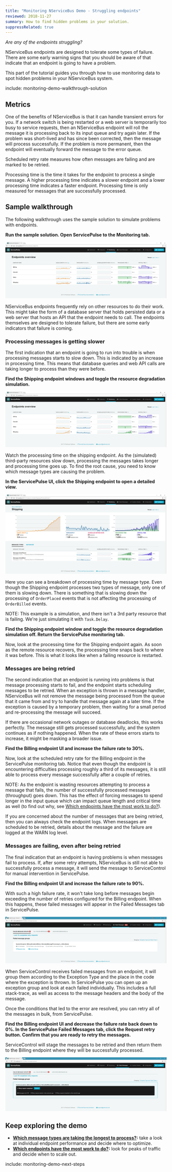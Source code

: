 ```yaml
---
title: "Monitoring NServiceBus Demo - Struggling endpoints"
reviewed: 2018-11-27
summary: How to find hidden problems in your solution.
suppressRelated: true
---
```


_Are any of the endpoints struggling?_

NServiceBus endpoints are designed to tolerate some types of failure. There are some early warning signs that you should be aware of that indicate that an endpoint is going to have a problem.

This part of the tutorial guides you through how to use monitoring data to spot hidden problems in your NServiceBus system.

include: monitoring-demo-walkthrough-solution


## Metrics

One of the benefits of NServiceBus is that it can handle transient errors for you. If a network switch is being restarted or a web server is temporarily too busy to service requests, then an NServiceBus endpoint will roll the message it is processing back to its input queue and try again later. If the problem was short-lived and has since been corrected, then the message will process successfully. If the problem is more permanent, then the endpoint will eventually forward the message to the error queue.

Scheduled retry rate measures how often messages are failing and are marked to be retried. 

Processing time is the time it takes for the endpoint to process a single message. A higher processing time indicates a slower endpoint and a lower processing time indicates a faster endpoint. Processing time is only measured for messages that are successfully processed.


## Sample walkthrough

The following walkthrough uses the sample solution to simulate problems with endpoints.

**Run the sample solution. Open ServicePulse to the Monitoring tab.**

![Service Pulse monitoring tab showing sample endpoints](servicepulse-monitoring-tab-sample-low-throughput.png)

NServiceBus endpoints frequently rely on other resources to do their work. This might take the form of a database server that holds persisted data or a web server that hosts an API that the endpoint needs to call. The endpoints themselves are designed to tolerate failure, but there are some early indicators that failure is coming.


### Processing messages is getting slower

The first indication that an endpoint is going to run into trouble is when processing messages starts to slow down. This is indicated by an increase in processing time. This means that database queries and web API calls are taking longer to process than they were before.

**Find the Shipping endpoint windows and toggle the resource degradation simulation.**

![ServicePulse Monitoring tab showing resource degradation on Shipping endpoint](servicepulse-monitoring-tab-resource-degradation.png)

Watch the processing time on the shipping endpoint. As the (simulated) third-party resources slow down, processing the messages takes longer and processing time goes up. To find the root cause, you need to know which message types are causing the problem.

**In the ServicePulse UI, click the Shipping endpoint to open a detailed view.**

![ServicePulse Details tab showing resource degradation on OrderPlaced events](servicepulse-monitoring-details-resource-degradation.png)

Here you can see a breakdown of processing time by message type. Even though the Shipping endpoint processes two types of message, only one of them is slowing down. There is something that is slowing down the processing of `OrderPlaced` events that is not affecting the processing of `OrderBilled` events.

NOTE: This example is a simulation, and there isn't a 3rd party resource that is failing.  We're just simulating it with `Task.Delay`. 

**Find the Shipping endpoint window and toggle the resource degradation simulation off. Return the ServicePulse monitoring tab.**

Now, look at the processing time for the Shipping endpoint again. As soon as the remote resource recovers, the processing time snaps back to where it was before. This is what it looks like when a failing resource is restarted. 


### Messages are being retried

The second indication that an endpoint is running into problems is that message processing starts to fail, and the endpoint starts scheduling messages to be retried. When an exception is thrown in a message handler, NServiceBus will not remove the message being processed from the queue that it came from and try to handle that message again at a later time. If the exception is caused by a temporary problem, then waiting for a small period and re-processing the message will succeed.

If there are occasional network outages or database deadlocks, this works perfectly. The message still gets processed successfully, and the system continues as if nothing happened. When the rate of these errors starts to increase, it might be masking a broader issue.

**Find the Billing endpoint UI and increase the failure rate to 30%.**

Now, look at the scheduled retry rate for the Billing endpoint in the ServicePulse monitoring tab. Notice that even though the endpoint is encountering difficulties processing roughly a third of its messages, it is still able to process every message successfully after a couple of retries. 

NOTE: As the endpoint is wasting resources attempting to process a message that fails, the number of successfully processed messages (throughput) goes down. This has the effect of forcing messages to spend longer in the input queue which can impact queue length and critical time as well (to find out why, see [Which endpoints have the most work to do?](./walkthrough-2.md)).

If you are concerned about the number of messages that are being retried, then you can always check the endpoint logs. When messages are scheduled to be retried, details about the message and the failure are logged at the WARN log level.


### Messages are failing, even after being retried

The final indication that an endpoint is having problems is when messages fail to process. If, after some retry attempts, NServiceBus is still not able to successfully process a message, it will send the message to ServiceControl for manual intervention in ServicePulse.

**Find the Billing endpoint UI and increase the failure rate to 90%.**

With such a high failure rate, it won't take long before messages begin exceeding the number of retries configured for the Billing endpoint. When this happens, these failed messages will appear in the Failed Messages tab in ServicePulse.

![ServicePulse failed messages tab](servicepulse-failed-messages.png)

When ServiceControl receives failed messages from an endpoint, it will group them according to the Exception Type and the place in the code where the exception is thrown. In ServicePulse you can open up an exception group and look at each failed individually. This includes a full stack-trace, as well as access to the message headers and the body of the message.

Once the conditions that led to the error are resolved, you can retry all of the messages in bulk, from ServicePulse.

**Find the Billing endpoint UI and decrease the failure rate back down to 0%. In the ServicePulse Failed Messages tab, click the Request retry button. Confirm that you are ready to retry the messages.**

ServiceControl will stage the messages to be retried and then return them to the Billing endpoint where they will be successfully processed.

![ServicePulse failed messages retried](servicepulse-failed-messages-retried.png)


## Keep exploring the demo

- **[Which message types are taking the longest to process?](./walkthrough-1.md):** take a look at individual endpoint performance and decide where to optimize.
- **[Which endpoints have the most work to do?](./walkthrough-2.md):** look for peaks of traffic and decide when to scale out.

include: monitoring-demo-next-steps
